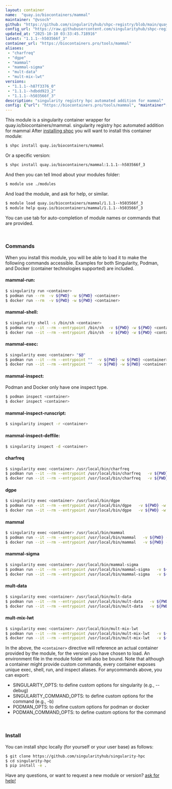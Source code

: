 ```yaml
---
layout: container
name:  "quay.io/biocontainers/mammal"
maintainer: "@vsoch"
github: "https://github.com/singularityhub/shpc-registry/blob/main/quay.io/biocontainers/mammal/container.yaml"
config_url: "https://raw.githubusercontent.com/singularityhub/shpc-registry/main/quay.io/biocontainers/mammal/container.yaml"
updated_at: "2025-10-10 03:33:45.718916"
latest: "1.1.1--h503566f_3"
container_url: "https://biocontainers.pro/tools/mammal"
aliases:
 - "charfreq"
 - "dgpe"
 - "mammal"
 - "mammal-sigma"
 - "mult-data"
 - "mult-mix-lwt"
versions:
 - "1.1.1--h87f3376_0"
 - "1.1.1--hdbdd923_2"
 - "1.1.1--h503566f_3"
description: "singularity registry hpc automated addition for mammal"
config: {"url": "https://biocontainers.pro/tools/mammal", "maintainer": "@vsoch", "description": "singularity registry hpc automated addition for mammal", "latest": {"1.1.1--h503566f_3": "sha256:eff1e2d9e397cb9532447d236f54fc4e17c6a6604a09e9d315115c073825647c"}, "tags": {"1.1.1--h87f3376_0": "sha256:233eb078fad2e6eb913e2e69ccda7d1cd6cabfa25259022ae44596d94712a6f6", "1.1.1--hdbdd923_2": "sha256:cb61ffcb3e175a64b77ff19945163f1ccae9546284428517c3ba67af402bb286", "1.1.1--h503566f_3": "sha256:eff1e2d9e397cb9532447d236f54fc4e17c6a6604a09e9d315115c073825647c"}, "docker": "quay.io/biocontainers/mammal", "aliases": {"charfreq": "/usr/local/bin/charfreq", "dgpe": "/usr/local/bin/dgpe", "mammal": "/usr/local/bin/mammal", "mammal-sigma": "/usr/local/bin/mammal-sigma", "mult-data": "/usr/local/bin/mult-data", "mult-mix-lwt": "/usr/local/bin/mult-mix-lwt"}}
---
```


This module is a singularity container wrapper for quay.io/biocontainers/mammal.
singularity registry hpc automated addition for mammal
After [installing shpc](#install) you will want to install this container module:


```bash
$ shpc install quay.io/biocontainers/mammal
```

Or a specific version:

```bash
$ shpc install quay.io/biocontainers/mammal:1.1.1--h503566f_3
```

And then you can tell lmod about your modules folder:

```bash
$ module use ./modules
```

And load the module, and ask for help, or similar.

```bash
$ module load quay.io/biocontainers/mammal/1.1.1--h503566f_3
$ module help quay.io/biocontainers/mammal/1.1.1--h503566f_3
```

You can use tab for auto-completion of module names or commands that are provided.

<br>

### Commands

When you install this module, you will be able to load it to make the following commands accessible.
Examples for both Singularity, Podman, and Docker (container technologies supported) are included.

#### mammal-run:

```bash
$ singularity run <container>
$ podman run --rm  -v ${PWD} -w ${PWD} <container>
$ docker run --rm  -v ${PWD} -w ${PWD} <container>
```

#### mammal-shell:

```bash
$ singularity shell -s /bin/sh <container>
$ podman run --it --rm --entrypoint /bin/sh  -v ${PWD} -w ${PWD} <container>
$ docker run --it --rm --entrypoint /bin/sh  -v ${PWD} -w ${PWD} <container>
```

#### mammal-exec:

```bash
$ singularity exec <container> "$@"
$ podman run --it --rm --entrypoint ""  -v ${PWD} -w ${PWD} <container> "$@"
$ docker run --it --rm --entrypoint ""  -v ${PWD} -w ${PWD} <container> "$@"
```

#### mammal-inspect:

Podman and Docker only have one inspect type.

```bash
$ podman inspect <container>
$ docker inspect <container>
```

#### mammal-inspect-runscript:

```bash
$ singularity inspect -r <container>
```

#### mammal-inspect-deffile:

```bash
$ singularity inspect -d <container>
```


#### charfreq

```bash
$ singularity exec <container> /usr/local/bin/charfreq
$ podman run --it --rm --entrypoint /usr/local/bin/charfreq   -v ${PWD} -w ${PWD} <container> -c " $@"
$ docker run --it --rm --entrypoint /usr/local/bin/charfreq   -v ${PWD} -w ${PWD} <container> -c " $@"
```


#### dgpe

```bash
$ singularity exec <container> /usr/local/bin/dgpe
$ podman run --it --rm --entrypoint /usr/local/bin/dgpe   -v ${PWD} -w ${PWD} <container> -c " $@"
$ docker run --it --rm --entrypoint /usr/local/bin/dgpe   -v ${PWD} -w ${PWD} <container> -c " $@"
```


#### mammal

```bash
$ singularity exec <container> /usr/local/bin/mammal
$ podman run --it --rm --entrypoint /usr/local/bin/mammal   -v ${PWD} -w ${PWD} <container> -c " $@"
$ docker run --it --rm --entrypoint /usr/local/bin/mammal   -v ${PWD} -w ${PWD} <container> -c " $@"
```


#### mammal-sigma

```bash
$ singularity exec <container> /usr/local/bin/mammal-sigma
$ podman run --it --rm --entrypoint /usr/local/bin/mammal-sigma   -v ${PWD} -w ${PWD} <container> -c " $@"
$ docker run --it --rm --entrypoint /usr/local/bin/mammal-sigma   -v ${PWD} -w ${PWD} <container> -c " $@"
```


#### mult-data

```bash
$ singularity exec <container> /usr/local/bin/mult-data
$ podman run --it --rm --entrypoint /usr/local/bin/mult-data   -v ${PWD} -w ${PWD} <container> -c " $@"
$ docker run --it --rm --entrypoint /usr/local/bin/mult-data   -v ${PWD} -w ${PWD} <container> -c " $@"
```


#### mult-mix-lwt

```bash
$ singularity exec <container> /usr/local/bin/mult-mix-lwt
$ podman run --it --rm --entrypoint /usr/local/bin/mult-mix-lwt   -v ${PWD} -w ${PWD} <container> -c " $@"
$ docker run --it --rm --entrypoint /usr/local/bin/mult-mix-lwt   -v ${PWD} -w ${PWD} <container> -c " $@"
```



In the above, the `<container>` directive will reference an actual container provided
by the module, for the version you have chosen to load. An environment file in the
module folder will also be bound. Note that although a container
might provide custom commands, every container exposes unique exec, shell, run, and
inspect aliases. For anycommands above, you can export:

 - SINGULARITY_OPTS: to define custom options for singularity (e.g., --debug)
 - SINGULARITY_COMMAND_OPTS: to define custom options for the command (e.g., -b)
 - PODMAN_OPTS: to define custom options for podman or docker
 - PODMAN_COMMAND_OPTS: to define custom options for the command

<br>

### Install

You can install shpc locally (for yourself or your user base) as follows:

```bash
$ git clone https://github.com/singularityhub/singularity-hpc
$ cd singularity-hpc
$ pip install -e .
```

Have any questions, or want to request a new module or version? [ask for help!](https://github.com/singularityhub/singularity-hpc/issues)